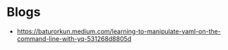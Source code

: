 # Blogs
- https://baturorkun.medium.com/learning-to-manipulate-yaml-on-the-command-line-with-yq-531268d8805d

